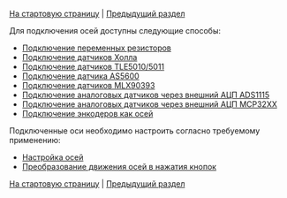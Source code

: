 [На стартовую страницу](../README.md) | [Предыдущий раздел](../README.md)

Для подключения осей доступны следующие способы:

* [Подключение переменных резисторов](Подключение-переменных-резисторов.md)
* [Подключение датчиков Холла](Подключение-датчиков-Холла.md)
* [Подключение датчиков TLE5010/5011](Подключение-датчиков-TLE5010-5011.md)
* [Подключение датчика AS5600](Подключение-датчика-AS5600.md)
* [Подключение датчиков MLX90393](Подключение-датчиков-MLX90393.md)
* [Подключение аналоговых датчиков через внешний АЦП ADS1115](Подключение-аналоговых-датчиков-через-внешний-АЦП-ADS1115.md)
* [Подключение аналоговых датчиков через внешний АЦП MCP32XX](Подключение-аналоговых-датчиков-через-внешний-АЦП-MCP32XX.md)
* [Подключение энкодеров как осей](Подключение-быстрых-энкодеров.md)

Подключенные оси необходимо настроить согласно требуемому применению:
* [Настройка осей](Настройка-осей.md)
* [Преобразование движения осей в нажатия кнопок](Преобразование-движения-осей-в-нажатия-кнопок.md)

[На стартовую страницу](../README.md) | [Предыдущий раздел](../README.md)

